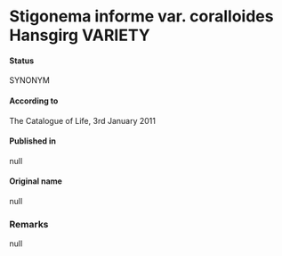 # Stigonema informe var. coralloides Hansgirg VARIETY

#### Status
SYNONYM

#### According to
The Catalogue of Life, 3rd January 2011

#### Published in
null

#### Original name
null

### Remarks
null